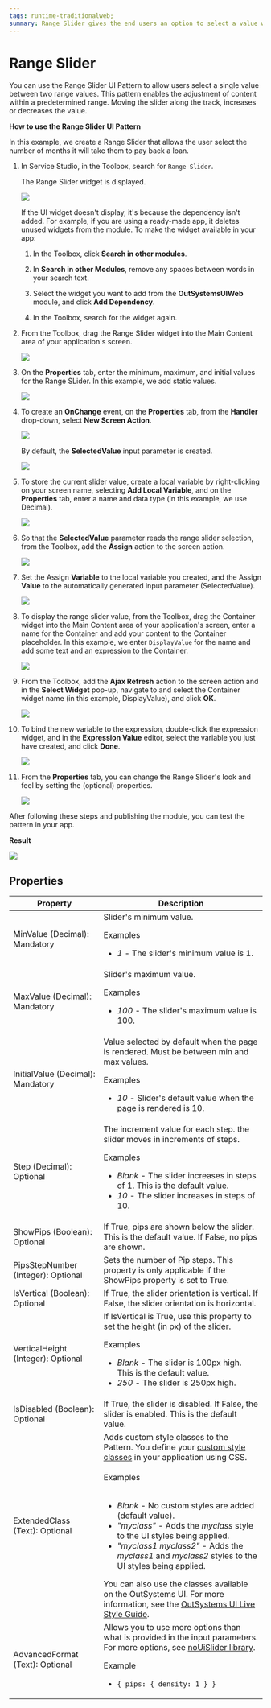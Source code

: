 ```yaml
---
tags: runtime-traditionalweb; 
summary: Range Slider gives the end users an option to select a value within a configured range by dragging a slider. 
---
```


# Range Slider

You can use the Range Slider UI Pattern to allow users select a single value between two range values. This pattern enables the adjustment of content within a predetermined range. Moving the slider along the track, increases or decreases the value.  

**How to use the Range Slider UI Pattern**

In this example, we create a Range Slider that allows the user select the number of months it will take them to pay back a loan.

1. In Service Studio, in the Toolbox, search for `Range Slider`.

    The Range Slider widget is displayed.

    ![](images/rangeslider-2-ss.png)

    If the UI widget doesn't display, it's because the dependency isn't added. For example, if you are using a ready-made app, it deletes unused widgets from the module. To make the widget available in your app:

    1. In the Toolbox, click **Search in other modules**.

    1. In **Search in other Modules**, remove any spaces between words in your search text.
    
    1. Select the widget you want to add from the **OutSystemsUIWeb** module, and click **Add Dependency**. 
    
    1. In the Toolbox, search for the widget again.

1. From the Toolbox, drag the Range Slider widget into the Main Content area of your application's screen.

    ![](images/rangeslider-1-ss.png)

1. On the **Properties** tab, enter the minimum, maximum, and initial values for the Range SLider. In this example, we add static values.

    ![](images/rangeslider-5-ss.png)

1. To create an **OnChange** event, on the **Properties** tab, from the **Handler** drop-down, select **New Screen Action**.

    ![](images/rangeslider-4-ss.png)

    By default, the **SelectedValue** input parameter is created.  

    ![](images/rangeslider-6-ss.png)

1. To store the current slider value, create a local variable by right-clicking on your screen name, selecting **Add Local Variable**, and on the **Properties** tab, enter a name and data type (in this example, we use Decimal).

    ![](images/rangeslider-8-ss.png)

1. So that the **SelectedValue** parameter reads the range slider selection, from the Toolbox, add the **Assign** action to the screen action.

    ![](images/rangeslider-10-ss.png)

1. Set the Assign **Variable** to the local variable you created, and the Assign **Value** to the automatically generated input parameter (SelectedValue).

    ![](images/rangeslider-11-ss.png)

1. To display the range slider value, from the Toolbox, drag the Container widget into the Main Content area of your application's screen, enter a name for the Container and add your content to the Container placeholder. In this example, we enter `DisplayValue` for the name and add some text and an expression to the Container.

    ![](images/rangeslider-7-ss.png)

1. From the Toolbox, add the **Ajax Refresh** action to the screen action and in the **Select Widget** pop-up, navigate to and select the Container widget name (in this example, DisplayValue), and click **OK**.

    ![](images/rangeslider-12-ss.png?width=800)

1. To bind the new variable to the expression, double-click the expression widget, and in the **Expression Value** editor, select the variable you just have created, and click **Done**.

    ![](images/rangeslider-9-ss.png?width=800)

1. From the **Properties** tab, you can change the Range Slider's look and feel by setting the (optional) properties.

    ![](images/rangeslider-14-ss.png)

After following these steps and publishing the module, you can test the pattern in your app.

**Result**

![](images/rangeslider-13-ss.png?width=800)

## Properties

| **Property** |  **Description** |
|---|---|
|MinValue (Decimal): Mandatory  |  Slider's minimum value. <p>Examples <ul><li>_1_ - The slider's minimum value is 1.</li> </ul></p> |  
|MaxValue (Decimal): Mandatory  |  Slider's maximum value. <p>Examples <ul><li>_100_ - The slider's maximum value is 100.</li></ul></p> |
|InitialValue (Decimal): Mandatory  |  Value selected by default when the page is rendered. Must be between min and max values. <p>Examples <ul><li>_10_ - Slider's default value when the page is rendered is 10.</li></ul></p> |
|Step (Decimal): Optional  | The increment value for each step. the slider moves in increments of steps.<p>Examples <ul><li>_Blank_ - The slider increases in steps of 1. This is the default value. </li><li>_10_ - The slider increases in steps of 10.</li></ul></p> |
|ShowPips (Boolean): Optional  | If True, pips are shown below the slider. This is the default value. If False, no pips are shown. |
|PipsStepNumber (Integer): Optional  | Sets the number of Pip steps. This property is only applicable if the ShowPips property is set to True.|
|IsVertical (Boolean): Optional | If True, the slider orientation is vertical. If False, the slider orientation is horizontal. |
|VerticalHeight (Integer): Optional | If IsVertical is True, use this property to set the height (in px) of the slider. <p>Examples <ul><li>_Blank_ - The slider is 100px high. This is the default value. </li><li>_250_ - The slider is 250px high.</li></ul></p> |
|IsDisabled (Boolean): Optional | If True, the slider is disabled. If False, the slider is enabled. This is the default value. |
| ExtendedClass (Text): Optional | Adds custom style classes to the Pattern. You define your [custom style classes](../../../look-feel/css.md) in your application using CSS.<br/><br/>Examples<br/><br/><ul><li>_Blank_ - No custom styles are added (default value). </li><li>_"myclass"_ - Adds the _myclass_ style to the UI styles being applied.</li><li>_"myclass1 myclass2"_ - Adds the _myclass1_ and _myclass2_ styles to the UI styles being applied.</li></ul>You can also use the classes available on the OutSystems UI. For more information, see the [OutSystems UI Live Style Guide](https://outsystemsui.outsystems.com/StyleGuidePreview/Styles). |  
| AdvancedFormat (Text): Optional  | Allows you to use more options than what is provided in the input parameters. For more options, see [noUiSlider library](https://refreshless.com/nouislider/).<p> Example <ul><li>`{ pips: { density: 1 } }`</li></ul></p> |  
